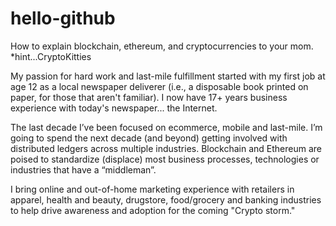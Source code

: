 # hello-github
How to explain blockchain, ethereum, and cryptocurrencies to your mom. *hint...CryptoKitties

My passion for hard work and last-mile fulfillment started with my first job at age 12 as a local newspaper deliverer (i.e., a disposable book printed on paper, for those that aren't familiar). I now have 17+ years business experience with today's newspaper... the Internet.

The last decade I’ve been focused on ecommerce, mobile and last-mile. I’m going to spend the next decade (and beyond) getting involved with distributed ledgers across multiple industries. Blockchain and Ethereum are poised to standardize (displace) most business processes, technologies or industries that have a “middleman”.

I bring online and out-of-home marketing experience with retailers in apparel, health and beauty, drugstore, food/grocery and banking industries to help drive awareness and adoption for the coming "Crypto storm."
